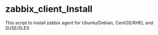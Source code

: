 # zabbix_client_Install
This script to install zabbix agent for Ubuntu/Debian, CentOS/RHEL and SUSE/SLES
